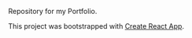 Repository for my Portfolio.


This project was bootstrapped with [Create React App](https://github.com/facebookincubator/create-react-app).

